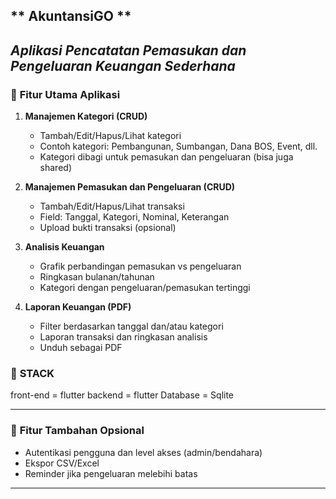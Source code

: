 ** AkuntansiGO **
---
*Aplikasi Pencatatan Pemasukan dan Pengeluaran Keuangan Sederhana*
---

### 🧩 **Fitur Utama Aplikasi**

1. **Manajemen Kategori (CRUD)**

   * Tambah/Edit/Hapus/Lihat kategori
   * Contoh kategori: Pembangunan, Sumbangan, Dana BOS, Event, dll.
   * Kategori dibagi untuk pemasukan dan pengeluaran (bisa juga shared)

2. **Manajemen Pemasukan dan Pengeluaran (CRUD)**

   * Tambah/Edit/Hapus/Lihat transaksi
   * Field: Tanggal, Kategori, Nominal, Keterangan
   * Upload bukti transaksi (opsional)

3. **Analisis Keuangan**

   * Grafik perbandingan pemasukan vs pengeluaran
   * Ringkasan bulanan/tahunan
   * Kategori dengan pengeluaran/pemasukan tertinggi

4. **Laporan Keuangan (PDF)**

   * Filter berdasarkan tanggal dan/atau kategori
   * Laporan transaksi dan ringkasan analisis
   * Unduh sebagai PDF


### 🧮 **STACK**
front-end = flutter
backend = flutter
Database = Sqlite

---

### 🧪 **Fitur Tambahan Opsional**

* Autentikasi pengguna dan level akses (admin/bendahara)
* Ekspor CSV/Excel
* Reminder jika pengeluaran melebihi batas

---

